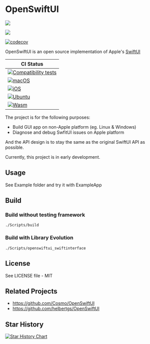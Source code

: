 # OpenSwiftUI

[![](https://img.shields.io/endpoint?url=https%3A%2F%2Fswiftpackageindex.com%2Fapi%2Fpackages%2FOpenSwiftUIProject%2FOpenSwiftUI%2Fbadge%3Ftype%3Dswift-versions)](https://swiftpackageindex.com/OpenSwiftUIProject/OpenSwiftUI)

[![](https://img.shields.io/endpoint?url=https%3A%2F%2Fswiftpackageindex.com%2Fapi%2Fpackages%2FOpenSwiftUIProject%2FOpenSwiftUI%2Fbadge%3Ftype%3Dplatforms)](https://swiftpackageindex.com/OpenSwiftUIProject/OpenSwiftUI)

[![codecov](https://codecov.io/gh/OpenSwiftUIProject/OpenSwiftUI/graph/badge.svg?token=S63P3YUCAJ)](https://codecov.io/gh/OpenSwiftUIProject/OpenSwiftUI)

OpenSwiftUI is an open source implementation of Apple's [SwiftUI](https://developer.apple.com/documentation/swiftui)

| **CI Status** |
|---|
|[![Compatibility tests](https://github.com/OpenSwiftUIProject/OpenSwiftUI/actions/workflows/compatibility_tests.yml/badge.svg)](https://github.com/OpenSwiftUIProject/OpenSwiftUI/actions/workflows/compatibility_tests.yml)|
|[![macOS](https://github.com/OpenSwiftUIProject/OpenSwiftUI/actions/workflows/macos.yml/badge.svg)](https://github.com/OpenSwiftUIProject/OpenSwiftUI/actions/workflows/macos.yml)|
|[![iOS](https://github.com/OpenSwiftUIProject/OpenSwiftUI/actions/workflows/ios.yml/badge.svg)](https://github.com/OpenSwiftUIProject/OpenSwiftUI/actions/workflows/ios.yml)|
|[![Ubuntu](https://github.com/OpenSwiftUIProject/OpenSwiftUI/actions/workflows/ubuntu.yml/badge.svg)](https://github.com/OpenSwiftUIProject/OpenSwiftUI/actions/workflows/ubuntu.yml)|
|[![Wasm](https://github.com/OpenSwiftUIProject/OpenSwiftUI/actions/workflows/wasm.yml/badge.svg)](https://github.com/OpenSwiftUIProject/OpenSwiftUI/actions/workflows/wasm.yml)|

The project is for the following purposes:
- Build GUI app on non-Apple platform (eg. Linux & Windows)
- Diagnose and debug SwfitUI issues on Apple platform

And the API design is to stay the same as the original SwiftUI API as possible.

Currently, this project is in early development.

## Usage

See Example folder and try it with ExampleApp

## Build

### Build without testing framework

```
./Scripts/build
```

### Build with Library Evolution

```
./Scripts/openswiftui_swiftinterface
```

## License

See LICENSE file - MIT

## Related Projects

- https://github.com/Cosmo/OpenSwiftUI
- https://github.com/helbertgs/OpenSwiftUI

## Star History

<a href="https://star-history.com/#OpenSwiftUIProject/OpenSwiftUI&Date">
  <picture>
    <source media="(prefers-color-scheme: dark)" srcset="https://api.star-history.com/svg?repos=OpenSwiftUIProject/OpenSwiftUI&type=Date&theme=dark" />
    <source media="(prefers-color-scheme: light)" srcset="https://api.star-history.com/svg?repos=OpenSwiftUIProject/OpenSwiftUI&type=Date" />
    <img alt="Star History Chart" src="https://api.star-history.com/svg?repos=OpenSwiftUIProject/OpenSwiftUI&type=Date" />
  </picture>
</a>
